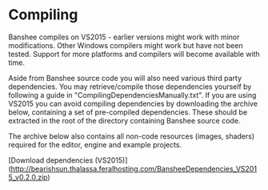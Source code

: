# Compiling

Banshee compiles on VS2015 - earlier versions might work with minor modifications. Other Windows compilers might work but have not been tested. Support for more platforms and compilers will become available with time.

Aside from Banshee source code you will also need various third party dependencies. You may retrieve/compile those dependencies yourself by following a guide in "CompilingDependenciesManually.txt". If you are using VS2015 you can avoid compiling dependencies by downloading the archive below, containing a set of pre-compiled dependencies. These should be extracted in the root of the directory containing Banshee source code.

The archive below also contains all non-code resources (images, shaders) required for the editor, engine and example projects.

[Download dependencies (VS2015)] (http://bearishsun.thalassa.feralhosting.com/BansheeDependencies_VS2015_v0.2.0.zip) 